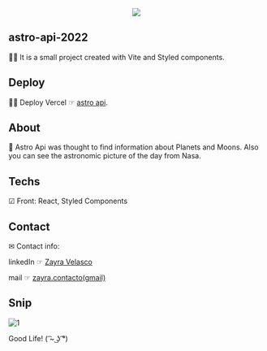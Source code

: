 
<p align='center'>
<img src="https://readme-typing-svg.herokuapp.com?color=CAC8F8&background=1C1C1D&size=25&center=true&vCenter=true&width=433&height=75&lines=Hi!+I+am+Zayra+Velasco;Soft+dev+and+Admin+manager;it+is+a+small;frontend+project;for+astro+lovers;enjoy+it+!">
</p>

## astro-api-2022

👩‍🚀 It is a small project created with Vite and Styled components.

## Deploy

👩‍💻 Deploy Vercel ☞ <a href="https://astro-api-2022.vercel.app/"/>astro api</a>.

## About

💫 Astro Api was thought to find information about Planets and Moons. Also you can see the astronomic picture of the day from Nasa.

## Techs

☑ Front: React, Styled Components

## Contact

✉ Contact info:

linkedIn ☞ <a href="https://www.linkedin.com/in/zayra-velasco">Zayra Velasco</a>

mail ☞ <a href="mailto:zayra.contacto@gmail.com">zayra.contacto(gmail)</a>

## Snip

![1](https://user-images.githubusercontent.com/95602965/183136789-b51aac73-aa2d-49c6-b8b1-6607be98b96d.png)

Good Life! ( ͡~ ͜ʖ ͡°)
